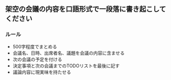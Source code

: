 ## 架空の会議の内容を口語形式で一段落に書き起こしてください
### ルール
- 500字程度でまとめる
- 会議名、日時、出席者名、議題を会議の内容に含ませる
- 次の会議の予定を付ける
- 決定事項と次の会議までのTODOリストを最後に記す
- 議論内容に現実味を持たせる
